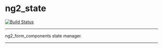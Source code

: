 # ng2_state

[![Build Status](https://travis-ci.org/frankpepermans/ng2_state.svg)](https://travis-ci.org/frankpepermans/ng2_state)

___

ng2_form_components state manager.  

___